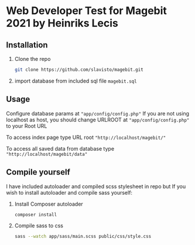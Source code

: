 # Web Developer Test for Magebit 2021 by Heinriks Lecis

## Installation

1. Clone the repo
   ```sh
   git clone https://github.com/slavisto/magebit.git
   ```
2. import database from included sql file `magebit.sql`

## Usage

Configure database params at `"app/config/config.php"`
If you are not using localhost as host, you should change URLROOT at `"app/config/config.php"` to your Root URL

To access index page type URL root `"http://localhost/magebit/"`

To access all saved data from database type `"http://localhost/magebit/data"`

## Compile yourself
I have included autoloader and compiled scss stylesheet in repo but
If you wish to install autoloader and compile sass yourself:
1. Install Composer autoloader
   ```sh
   composer install
   ```
2. Compile sass to css
   ```sh
   sass --watch app/sass/main.scss public/css/style.css
   ```
